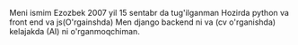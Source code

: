 Meni ismim Ezozbek 2007 yil 15 sentabr da tug'ilganman
Hozirda python va front end va js(O'rgainshda)
Men django backend ni va (cv o'rganishda)
kelajakda (AI) ni o'rganmoqchiman.
